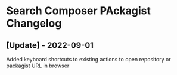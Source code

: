 # Search Composer PAckagist Changelog

 ## [Update] - 2022-09-01

Added keyboard shortcuts to existing actions to open repository or packagist URL in browser
